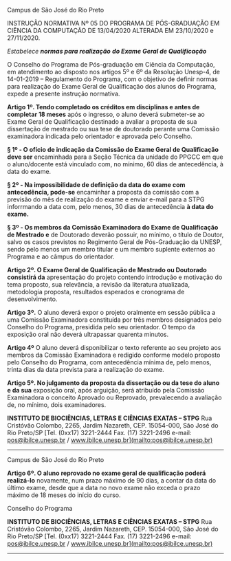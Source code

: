 Campus de São José do Rio Preto

INSTRUÇÃO NORMATIVA Nº 05 DO PROGRAMA DE PÓS-GRADUAÇÃO EM
CIÊNCIA DA COMPUTAÇÃO DE 13/04/2020 ALTERADA EM 23/10/2020 e
27/11/2020.

_Estabelece_ **_normas para realização_**
**_do Exame Geral de Qualificação_**

O Conselho do Programa de Pós-graduação em Ciência da Computação, em atendimento
ao disposto nos artigos 5º e 6º da Resolução Unesp-4, de 14-01-2019 – Regulamento do
Programa, com o objetivo de definir normas para realização do Exame Geral de
Qualificação dos alunos do Programa, expede a presente instrução normativa.

**Artigo 1º. Tendo completado os créditos em disciplinas e antes de completar 18 meses**
após o ingresso, o aluno deverá submeter-se ao Exame Geral de Qualificação destinado
a avaliar a proposta de sua dissertação de mestrado ou sua tese de doutorado perante
uma Comissão examinadora indicada pelo orientador e aprovada pelo Conselho.

**§ 1º - O ofício de indicação da Comissão do Exame Geral de Qualificação deve ser**
encaminhada para a Seção Técnica da unidade do PPGCC em que o aluno/docente está
vinculado com, no mínimo, 60 dias de antecedência, à data do exame.

**§ 2º - Na impossibilidade de definição da data do exame com antecedência, pode-se**
encaminhar a proposta da comissão com a previsão do mês de realização do exame e
enviar e-mail para a STPG inforrmando a data com, pelo menos, 30 dias de antecedência
**à data do exame.**

**§ 3º - Os membros da Comissão Examinadora do Exame de Qualificação de Mestrado e**
de Doutorado deverão possuir, no mínimo, o título de Doutor, salvo os casos previstos
no Regimento Geral de Pós-Graduação da UNESP, sendo pelo menos um membro
titular e um membro suplente externos ao Programa e ao câmpus do orientador.

**Artigo 2º. O Exame Geral de Qualificação de Mestrado ou Doutorado consistirá da**
apresentação do projeto contendo introdução e motivação do tema proposto, sua
relevância, a revisão da literatura atualizada, metodologia proposta, resultados esperados
e cronograma de desenvolvimento.

**Artigo 3º.** O aluno deverá expor o projeto oralmente em sessão pública a uma Comissão
Examinadora constituída por três membros designados pelo Conselho do Programa,
presidida pelo seu orientador. O tempo da exposição oral não deverá ultrapassar
quarenta minutos.


**Artigo 4º** O aluno deverá disponibilizar o texto referente ao seu projeto aos membros da
Comissão Examinadora e redigido conforme modelo proposto pelo Conselho do
Programa, com antecedência mínima de, pelo menos, trinta dias da data prevista para a
realização do exame.

**Artigo 5º. No julgamento da proposta da dissertação ou da tese do aluno e da sua**
exposição oral, após arguição, será atribuído pela Comissão Examinadora o conceito
Aprovado ou Reprovado, prevalecendo a avaliação de, no mínimo, dois examinadores.

**INSTITUTO DE BIOCIÊNCIAS, LETRAS E CIÊNCIAS EXATAS – STPG**
Rua Cristóvão Colombo, 2265, Jardim Nazareth, CEP. 15054-000, São José do Rio Preto/SP
[Tel. (0xx17) 3221-2444 Fax. (17) 3221-2496 e-mail: pos@ibilce.unesp.br / www.ibilce.unesp.br](mailto:pos@ibilce.unesp.br)


-----

Campus de São José do Rio Preto

**Artigo 6º. O aluno reprovado no exame geral de qualificação poderá realizá-lo**
novamente, num prazo máximo de 90 dias, a contar da data do último exame, desde que
a data no novo exame não exceda o prazo máximo de 18 meses do início do curso.

Conselho do Programa

**INSTITUTO DE BIOCIÊNCIAS, LETRAS E CIÊNCIAS EXATAS – STPG**
Rua Cristóvão Colombo, 2265, Jardim Nazareth, CEP. 15054-000, São José do Rio Preto/SP
[Tel. (0xx17) 3221-2444 Fax. (17) 3221-2496 e-mail: pos@ibilce.unesp.br / www.ibilce.unesp.br](mailto:pos@ibilce.unesp.br)


-----

